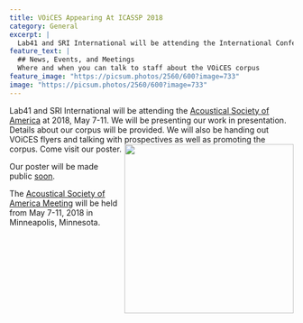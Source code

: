 ```yaml
---
title: VOiCES Appearing At ICASSP 2018
category: General
excerpt: |
  Lab41 and SRI International will be attending the International Conference of Acoustics Speech and Signal Processing at 2018. We will be handing out VOiCES flyers and talking with prospectives as well as promoting the corpus. Come visit us at the booths!
feature_text: |
  ## News, Events, and Meetings
  Where and when you can talk to staff about the VOiCES corpus
feature_image: "https://picsum.photos/2560/600?image=733"
image: "https://picsum.photos/2560/600?image=733"
---
```


Lab41 and SRI International will be attending the [Acoustical Society of America](http://acousticalsociety.org/) at 2018, May 7-11. We will be presenting our work in presentation. Details about our corpus will be provided. We will also be handing out VOiCES flyers and talking with prospectives as well as promoting the corpus. Come visit our poster.
<img align="right" width="300" src="http://acousticalsociety.org/wp-content/uploads/2018/04/ASA_Web_logo.png">

Our poster will be made public [soon](soon).

The [Acoustical Society of America Meeting](http://acousticalsociety.org/) will be held from May 7-11, 2018 in Minneapolis, Minnesota.

